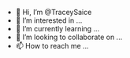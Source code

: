 - 👋 Hi, I’m @TraceySaice
- 👀 I’m interested in ...
- 🌱 I’m currently learning ...
- 💞️ I’m looking to collaborate on ...
- 📫 How to reach me ...

<!---
TraceySaice/TraceySaice is a ✨ special ✨ repository because its `README.md` (this file) appears on your GitHub profile.
You can click the Preview link to take a look at your changes.
--->
